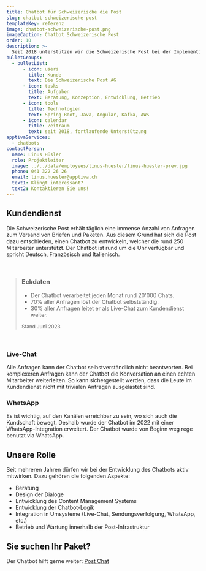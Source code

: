 ```yaml
---
title: Chatbot für Schweizerische die Post
slug: chatbot-schweizerische-post
templateKey: referenz
image: chatbot-schweizerische-post.png
imageCaption: Chatbot Schweizerische Post
order: 10
description: >-
  Seit 2018 unterstützen wir die Schweizerische Post bei der Implementierung ihres Digitalen Assistenten. Inzwischen ist der Chatbot eine wichtige Stütze des Kontaktcenters, die nicht mehr wegzudenken ist.
bulletGroups:
  - bulletList:
      - icon: users
        title: Kunde
        text: Die Schweizerische Post AG
      - icon: tasks
        title: Aufgaben
        text: Beratung, Konzeption, Entwicklung, Betrieb
      - icon: tools
        title: Technologien
        text: Spring Boot, Java, Angular, Kafka, AWS
      - icon: calendar
        title: Zeitraum
        text: seit 2018, fortlaufende Unterstützung
apptivaServices:
  - chatbots
contactPerson:
  name: Linus Hüsler
  role: Projektleiter
  image: ../../data/employees/linus-huesler/linus-huesler-prev.jpg
  phone: 041 322 26 26
  email: linus.huesler@apptiva.ch
  text1: Klingt interessant?
  text2: Kontaktieren Sie uns!
---
```


## Kundendienst

Die Schweizerische Post erhält täglich eine immense Anzahl von Anfragen zum Versand von Briefen und Paketen. Aus diesem Grund hat sich die Post dazu entschieden, einen Chatbot zu entwickeln, welcher die rund 250 Mitarbeiter unterstützt. Der Chatbot ist rund um die Uhr verfügbar und spricht Deutsch, Französisch und Italienisch.

&nbsp;

> ### Eckdaten
>
> - Der Chatbot verarbeitet jeden Monat rund 20'000 Chats.
> - 70% aller Anfragen löst der Chatbot selbstständig.
> - 30% aller Anfragen leitet er als Live-Chat zum Kundendienst weiter.
>
> <p style="font-size:small">Stand Juni 2023</p>

&nbsp;

### Live-Chat

Alle Anfragen kann der Chatbot selbstverständlich nicht beantworten. Bei komplexeren Anfragen kann der Chatbot die Konversation an einen echten Mitarbeiter weiterleiten. So kann sichergestellt werden, dass die Leute im Kundendienst nicht mit trivialen Anfragen ausgelastet sind.

### WhatsApp

Es ist wichtig, auf den Kanälen erreichbar zu sein, wo sich auch die Kundschaft bewegt. Deshalb wurde der Chatbot im 2022 mit einer WhatsApp-Integration erweitert. Der Chatbot wurde von Beginn weg rege benutzt via WhatsApp.

## Unsere Rolle

Seit mehreren Jahren dürfen wir bei der Entwicklung des Chatbots aktiv mitwirken. Dazu gehören die folgenden Aspekte:

- Beratung
- Design der Dialoge
- Entwicklung des Content Management Systems
- Entwicklung der Chatbot-Logik
- Integration in Umsysteme (Live-Chat, Sendungsverfolgung, WhatsApp, etc.)
- Betrieb und Wartung innerhalb der Post-Infrastruktur

## Sie suchen Ihr Paket?

Der Chatbot hilft gerne weiter: [Post Chat](https://www.post.ch/de/hilfe-und-kontakt-v2)
